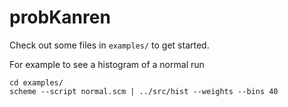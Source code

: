 # probKanren

Check out some files in `examples/` to get started.

For example to see a histogram of a normal run

```
cd examples/
scheme --script normal.scm | ../src/hist --weights --bins 40
```
